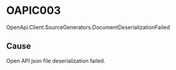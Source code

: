 # OAPIC003

OpenApi.Client.SourceGenerators.DocumentDeserializationFailed

## Cause

Open API json file deserialization failed.
